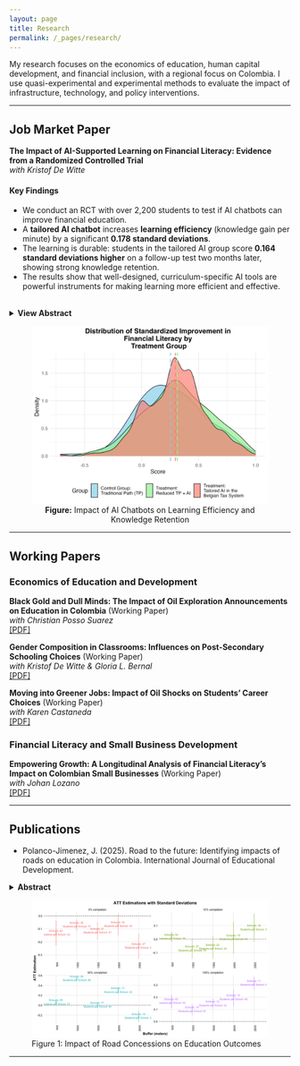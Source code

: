 ```yaml
---
layout: page
title: Research
permalink: /_pages/research/
---
```

My research focuses on the economics of education, human capital development, and financial inclusion, with a regional focus on Colombia. I use quasi-experimental and experimental methods to evaluate the impact of infrastructure, technology, and policy interventions.

---

## Job Market Paper

**The Impact of AI-Supported Learning on Financial Literacy: Evidence from a Randomized Controlled Trial** <br>
*with Kristof De Witte* <br>
<!-- [[PDF]](/assets/docs/JMP_Polanco-Jimenez.pdf) TODO: Update path to your JMP PDF -->
<!-- [[Slides]](/assets/docs/JMP_Slides_Polanco-Jimenez.pdf) TODO: Update path to your Slides PDF -->

#### Key Findings
*   We conduct an RCT with over 2,200 students to test if AI chatbots can improve financial education.
*   A **tailored AI chatbot** increases **learning efficiency** (knowledge gain per minute) by a significant **0.178 standard deviations**.
*   The learning is durable: students in the tailored AI group score **0.164 standard deviations higher** on a follow-up test two months later, showing strong knowledge retention.
*   The results show that well-designed, curriculum-specific AI tools are powerful instruments for making learning more efficient and effective.

<br>

<details>
  <summary><strong>View Abstract</strong></summary>
  <div markdown="1">
We evaluate the effect of Artificial Intelligence (AI) on learning and learning efficiency in financial education. Using a randomized controlled trial with 2,236 Belgian secondary students, we compare traditional instruction to two AI chatbots: one generic and one tailored to the local curriculum. Our central finding is that the tailored AI chatbot significantly improves learning efficiency, measured as knowledge gain per unit of time, by 0.178 standard deviations. This learning is durable: students using the tailored AI scored 0.164 standard deviations higher on a follow-up test two months later, suggesting strong knowledge retention. While the tailored AI also boosts student engagement and self-confidence, we find that the immediate impact on post-test scores, without accounting for time, is not statistically significant. Our results show that well-designed AI can be a powerful tool for promoting efficient and lasting learning.
  </div>
</details>

<figure style="text-align: center;">
  <img src="/assets/docs/Standardized ATT Score.png" width="600" alt="Bar chart showing the average treatment effect on the treated (ATT) for different outcomes. The tailored AI group shows a significant positive effect on learning efficiency and follow-up test scores.">
  <!-- TODO: Make sure this image path is correct -->
  <figcaption><strong>Figure:</strong> Impact of AI Chatbots on Learning Efficiency and Knowledge Retention</figcaption>
</figure>

---

## Working Papers



### Economics of Education and Development

**Black Gold and Dull Minds: The Impact of Oil Exploration Announcements on Education in Colombia** (Working Paper) <br>
*with Christian Posso Suarez* <br>
[[PDF]](/assets/docs/Black_Gold_and_Dull_Minds__HEA_on_Education.pdf)

**Gender Composition in Classrooms: Influences on Post-Secondary Schooling Choices** (Working Paper) <br>
*with Kristof De Witte & Gloria L. Bernal* <br>
[[PDF]](/assets/docs/Gender_Composition_in_Classrooms.pdf)

**Moving into Greener Jobs: Impact of Oil Shocks on Students’ Career Choices** (Working Paper) <br>
*with Karen Castaneda* <br>
[[PDF]](/assets/docs/Moving_into_Greener_Jobs.pdf) <!-- NOTE: See instructions below -->
<!-- [[Poster]](/assets/docs/Poster_Castaneda.pdf) -->

### Financial Literacy and Small Business Development

**Empowering Growth: A Longitudinal Analysis of Financial Literacy’s Impact on Colombian Small Businesses** (Working Paper) <br>
*with Johan Lozano* <br>
[[PDF]](/assets/docs/Financial_Literacy_s_on_Mipymes.pdf)


---


## Publications

- Polanco-Jimenez, J. (2025). Road to the future: Identifying impacts of roads on education in Colombia. International Journal of Educational Development. 
 
<details>
  <summary><strong>Abstract</strong></summary>
  This study examines the impact of Colombia's road concession program on educational outcomes in public schools. Using a staggered difference-in-differences approach, I find that road improvements lead to a significant increase of 0.169 standard deviations in math scores, with the full effect materializing after project completion. Reading scores also show a positive, though less pronounced, trend. These findings are robust to various checks, including alternative estimators and control groups. Additionally, I observe reduced child labor participation and increased higher education pursuit following road improvements. This evidence suggests that Public-Private Partnerships-driven road concession programs can be effective tools for promoting human capital development in developing countries and that policymakers should consider the long-term educational benefits when evaluating infrastructure investments.

</details>

<figure>
  <img src="https://raw.githubusercontent.com/polanco-jaime/polanco-jaime.github.io/main/assets/docs/Road%20to%20the%20Future.png" width="600">
  <figcaption>Figure 1: Impact of Road Concessions on Education Outcomes</figcaption>
</figure>

 

---

<!-- # Research -->
<!-- 
Welcome to my research page. Here you will find information about my current and past research projects.

## Current Research

- Polanco-Jimenez, J., & Posso, C. (2025). Black gold and dull minds: The impact of oil exploration announcements on education in Colombia (Working paper).

- Polanco-Jimenez, J., De Witte, K., & Bernal, G. L. (2025). Gender composition in classrooms: Influences on post-secondary schooling choices (Working paper).

- Polanco-Jimenez, J., & De Witte, K. (2025). The Impact of AI-Supported Learning on Financial Literacy: Evidence from a Randomized Controlled Trial (Working paper).

- Lozano, J., & Polanco-Jimenez, J. (2025). Empowering growth: A longitudinal analysis of financial literacy’s impact on Colombian small businesses (Working paper).

- Castaneda, K., & Polanco-Jimenez, J. (2025). Moving into greener jobs: Impact of oil shocks on students’ career choices (Working paper).


## Publications

- Polanco-Jimenez, J. (2025). Road to the future: Identifying impacts of roads on education in Colombia. International Journal of Educational Development
 
<details>
  <summary><strong>Abstract</strong></summary>
  This study examines the impact of Colombia's road concession program on educational outcomes in public schools. Using a staggered difference-in-differences approach, I find that road improvements lead to a significant increase of 0.169 standard deviations in math scores, with the full effect materializing after project completion. Reading scores also show a positive, though less pronounced, trend. These findings are robust to various checks, including alternative estimators and control groups. Additionally, I observe reduced child labor participation and increased higher education pursuit following road improvements. This evidence suggests that Public-Private Partnerships-driven road concession programs can be effective tools for promoting human capital development in developing countries and that policymakers should consider the long-term educational benefits when evaluating infrastructure investments.

</details>

<figure>
  <img src="https://raw.githubusercontent.com/polanco-jaime/polanco-jaime.github.io/main/assets/docs/Road%20to%20the%20Future.png" width="600">
  <figcaption>Figure 1: Impact of Road Concessions on Education Outcomes</figcaption>
</figure>

 
Research -->
